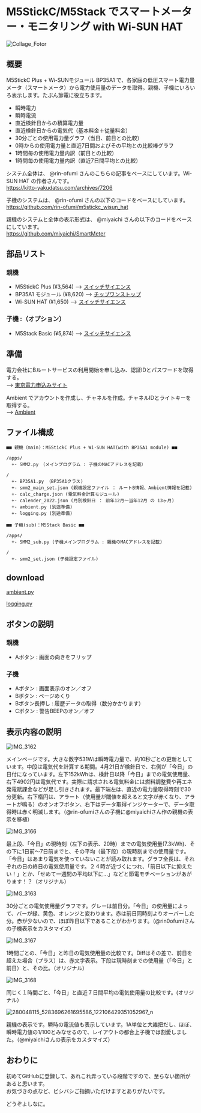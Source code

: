 # M5StickC/M5Stack でスマートメーター・モニタリング with Wi-SUN HAT

![Collage_Fotor](https://user-images.githubusercontent.com/104808539/166885813-86737337-00c2-421f-a8a8-5c4fb0433924.jpg)

## 概要

M5StickC Plus + Wi-SUNモジュール BP35A1 で、各家庭の低圧スマート電力量メータ（スマートメータ）から電力使用量のデータを取得。親機、子機にいろいろ表示します。たぶん節電に役立ちます。  

- 瞬時電力
- 瞬時電流
- 直近検針日からの積算電力量
- 直近検針日からの電気代（基本料金＋従量料金）
- 30分ごとの使用電力量グラフ（当日、前日との比較）
- 0時からの使用電力量と直近7日間およびその平均との比較棒グラフ
- 1時間毎の使用電力量内訳（前日との比較）
- 1時間毎の使用電力量内訳（直近7日間平均との比較）

システム全体は、 @rin-ofumi さんのこちらの記事をベースにしています。Wi-SUN HAT の作者さんです。  
<https://kitto-yakudatsu.com/archives/7206>

子機のシステムは、 @rin-ofumi さんの以下のコードをベースにしています。  
<https://github.com/rin-ofumi/m5stickc_wisun_hat>

親機のシステムと全体の表示形式は、 @miyaichi さんの以下のコードをベースにしています。  
<https://github.com/miyaichi/SmartMeter>

## 部品リスト

### 親機

- M5StickC Plus (¥3,564) --> [スイッチサイエンス](https://www.switch-science.com/catalog/6470/)
- BP35A1 モジュール (¥8,620) --> [チップワンストップ](https://www.chip1stop.com/view/searchResult/SearchResultTop?classCd=&did=&cid=netcompo&keyword=BP35A1&utm_source=netcompo&utm_medium=buyNow)
- Wi-SUN HAT (¥1,650) --> [スイッチサイエンス](https://www.switch-science.com/catalog/7612/)

### 子機 :（オプション）

- M5Stack Basic (¥5,874) --> [スイッチサイエンス](https://www.switch-science.com/catalog/7362/)

## 準備

電力会社にBルートサービスの利用開始を申し込み、認証IDとパスワードを取得する。  
--> [東京電力申込みサイト](https://www.tepco.co.jp/pg/consignment/liberalization/smartmeter-broute.html)

Ambient でアカウントを作成し、チャネルを作成。チャネルIDとライトキーを取得する。  
--> [Ambient](https://ambidata.io/)

## ファイル構成

```text
■■ 親機（main)：M5StickC Plus + Wi-SUN HAT(with BP35A1 module) ■■

/apps/
  +- SMM2.py　（メインプログラム : 子機のMACアドレスを記載）

/
  +- BP35A1.py （BP35A1クラス)
  +- smm2_main_set.json (親機設定ファイル ： ルートB情報、Ambient情報を記載)
  +- calc_charge.json (電気料金計算モジュール)
  +- calender_2022.json (月別検針日 ： 前年12月〜当年12月 の 13ヶ月)
  +- ambient.py (別途準備)
  +- logging.py (別途準備)
```

```text
■■ 子機(sub)：M5Stack Basic ■■

/apps/
  +- SMM2_sub.py (子機メインプログラム : 親機のMACアドレスを記載)

/
  +- smm2_set.json (子機設定ファイル)
```

## download

[ambient.py](https://github.com/AmbientDataInc/ambient-python-lib/blob/master/ambient.py)

[logging.py](https://github.com/micropython/micropython-lib/blob/master/python-stdlib/logging/logging.py)

## ボタンの説明

### 親機

* Aボタン : 画面の向きをフリップ

### 子機

* Aボタン : 画面表示のオン／オフ
* Bボタン : ページめくり
* Bボタン長押し : 履歴データの取得（数分かかります）
* Cボタン : 警告BEEPのオン／オフ

## 表示内容の説明

![IMG_3162](https://user-images.githubusercontent.com/104808539/167132181-2a12b02c-01de-4133-ab9a-4a698b209ea5.JPG)

メインページです。大きな数字531Wは瞬時電力量で、約10秒ごとの更新としています。中段は電気代を計算する期間。4月21日が検針日で、右側が「今日」の日付になっています。左下152kWhは、検針日以降「今日」までの電気使用量、右下4902円は電気代です。実際に請求される電気料金には燃料調整費や再エネ発電賦課金などが足し引きされます。最下端左は、直近の電力量取得時刻で30分更新。右下楕円は、アラート（使用量が閾値を超えると文字が赤くなり、アラートが鳴る）のオンオフボタン、右下はデータ取得インジケーターで、データ取得時は赤く明滅します。（@rin-ofumiさんの子機に@miyaichiさん作の親機の表示を移植）

![IMG_3166](https://user-images.githubusercontent.com/104808539/167132279-0f0c9688-e769-4601-a078-c44ec3f7a614.JPG)

最上段、「今日」の現時刻（左下の表示、20時）までの電気使用量(7.3kWh)、その下に1日前〜7日前までと、その平均（最下段）の現時刻までの使用量です。「今日」はあまり電気を使っていないことが読み取れます。グラフ全長は、それぞれの日の終日の電気使用量です。２４時が近づくにつれ、「前日以下に抑えたい！」とか、「せめて一週間の平均以下に…」などと節電モチベーションがあがります！？（オリジナル）

![IMG_3163](https://user-images.githubusercontent.com/104808539/167132326-ed05a762-ab36-4877-8aeb-e7e3b5950441.JPG)

30分ごとの電気使用量グラフです。グレーは前日分。「今日」の使用量によって、バーが緑、黄色、オレンジと変わります。赤は前日同時刻よりオーバーした分。赤が少ないので、ほぼ昨日以下であることがわかります。（@rin0ofumiさんの子機表示をカスタマイズ）

![IMG_3167](https://user-images.githubusercontent.com/104808539/167132399-956cfb8a-4300-4fce-8c4b-9f72c3684922.JPG)

1時間ごとの、「今日」と昨日の電気使用量の比較です。Diffはその差で、前日を超えた場合（プラス）は、赤文字表示。下段は現時刻までの使用量（「今日」と前日）と、その比。（オリジナル）

![IMG_3168](https://user-images.githubusercontent.com/104808539/167132453-d550f487-18a9-4da2-8b92-d355945125b7.JPG)

同じく１時間ごと、「今日」と直近７日間平均の電気使用量の比較です。(オリジナル）

![280048115_5283696261695586_122106429351052967_n](https://user-images.githubusercontent.com/104808539/167132506-0fd5e219-3638-4928-b191-7dceaad85b6d.jpg)

親機の表示です。瞬時の電流値も表示しています。1A単位と大雑把だし、ほぼ、瞬時電力値の1/100とみなせるので、レイアウトの都合上子機では割愛しました。（@miyaichiさんの表示をカスタマイズ）

## おわりに

初めてGitHubに登録して、あれこれ弄っている段階ですので、至らない箇所があると思います。  
お気づきの点など、ビシバシご指摘いただけますとありがたいです。  

どうぞよしなに。
